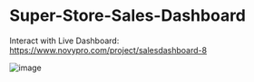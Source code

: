 # Super-Store-Sales-Dashboard
Interact with Live Dashboard: https://www.novypro.com/project/salesdashboard-8


![image](https://github.com/raj-maharajwala/Super-Store-Sales-Dashboard/assets/95955903/939be0a5-c8da-4de0-b6d2-33d624c7a38c)
